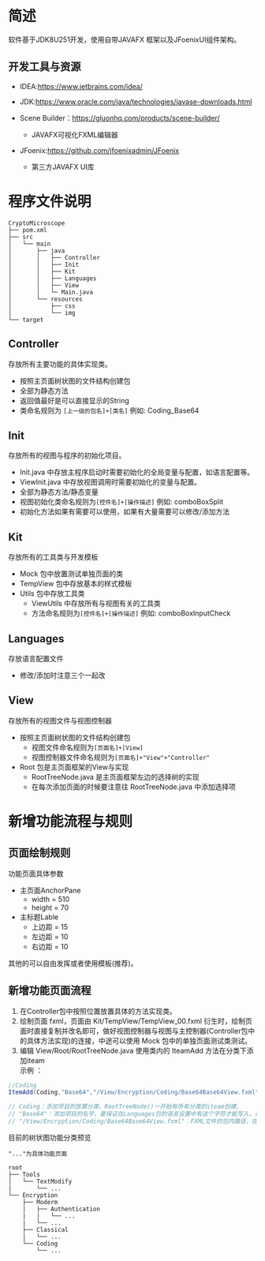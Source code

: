 # 简述
软件基于JDK8U251开发，使用自带JAVAFX 框架以及JFoenixUI组件架构。

## 开发工具与资源
- IDEA:https://www.jetbrains.com/idea/

- JDK:https://www.oracle.com/java/technologies/javase-downloads.html

- Scene Builder：https://gluonhq.com/products/scene-builder/
  - JAVAFX可视化FXML编辑器

- JFoenix:https://github.com/jfoenixadmin/JFoenix
  - 第三方JAVAFX UI库

# 程序文件说明
```
CryptoMicroscope
├── pom.xml
├── src
│   └── main
│       ├── java
│       │   ├── Controller
│       │   ├── Init
│       │   ├── Kit
│       │   ├── Languages
│       │   ├── View
│       │   └─ Main.java
│       └── resources
│           ├── css
│           └── img
└── target
```
## Controller
存放所有主要功能的具体实现类。

- 按照主页面树状图的文件结构创建包
- 全部为静态方法
- 返回值最好是可以直接显示的String
- 类命名规则为 `[上一级的包名]+[类名]` 例如: Coding_Base64

## Init
存放所有的视图与程序的初始化项目。

- Init.java 中存放主程序启动时需要初始化的全局变量与配置，如语言配置等。
- ViewInit.java 中存放视图调用时需要初始化的变量与配置。
- 全部为静态方法/静态变量
- 视图初始化类命名规则为`[控件名]+[操作描述]` 例如: comboBoxSplit
- 初始化方法如果有需要可以使用，如果有大量需要可以修改/添加方法

## Kit
存放所有的工具类与开发模板

- Mock 包中放置测试单独页面的类
- TempView 包中存放基本的样式模板
- Utils 包中存放工具类
  - ViewUtils 中存放所有与视图有关的工具类
  - 方法命名规则为`[控件名]+[操作描述]` 例如: comboBoxInputCheck

## Languages
存放语言配置文件

- 修改/添加时注意三个一起改

## View
存放所有的视图文件与视图控制器

- 按照主页面树状图的文件结构创建包
  - 视图文件命名规则为`[页面名]+[View]`
  - 视图控制器文件命名规则为`[页面名]+"View"+"Controller"`
- Root 包是主页面框架的View与实现
  - RootTreeNode.java 是主页面框架左边的选择树的实现
  - 在每次添加页面的时候要注意往 RootTreeNode.java 中添加选择项

# 新增功能流程与规则
## 页面绘制规则
功能页面具体参数
- 主页面AnchorPane
  - width = 510
  - height = 70
- 主标题Lable
  - 上边距 = 15
  - 左边距 = 10
  - 右边距 = 10

其他的可以自由发挥或者使用模板(推荐)。

## 新增功能页面流程
1. 在Controller包中按照位置放置具体的方法实现类。
2. 绘制页面 fxml，页面由 Kit/TempView/TempView_00.fxml 衍生时，绘制页面时直接复制并改名即可，做好视图控制器与视图与主控制器(Controller包中的具体方法实现)的连接，中途可以使用 Mock 包中的单独页面测试类测试。
3. 编辑 View/Root/RootTreeNode.java 使用类内的 IteamAdd 方法在分类下添加iteam  
 示例 ： 
```java
//Coding
ItemAdd(Coding,"Base64","/View/Encryption/Coding/Base64Base64View.fxml");

// Coding：添加项目的放置分类，RootTreeNode()一开始有所有分类的iteam创建。
// "Base64"：添加项目的名字，要保证在Languages包的语言设置中有这个字符才能写入，否则不能正常多国语言转换。
// "/View/Encryption/Coding/Base64Base64View.fxml"：FXML文件的包内路径，在界面切换时会使用并读取。
```

目前的树状图功能分类预览
```
"..."为具体功能页面

root
├── Tools
│   └── TextModify
|       └── ...
└── Encryption
    ├── Moderm
    |   ├── Authentication
    |   |   └── ...
    |   └── ...
    ├── Classical
    |   └── ...
    └── Coding
        └── ...
```